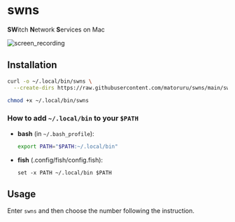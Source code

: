 # swns
**SW**itch **N**etwork **S**ervices on Mac

![screen_recording](https://raw.githubusercontent.com/matoruru/imgs/master/swns/screen-recording.gif)

## Installation

```sh
curl -o ~/.local/bin/swns \
  --create-dirs https://raw.githubusercontent.com/matoruru/swns/main/swns

chmod +x ~/.local/bin/swns
```

### How to add `~/.local/bin` to your `$PATH`

- **bash** (in `~/.bash_profile`):

    ```sh
    export PATH="$PATH:~/.local/bin"
    ```

- **fish** (.config/fish/config.fish):

    ```
    set -x PATH ~/.local/bin $PATH
    ```

## Usage

Enter `swns` and then choose the number following the instruction.
